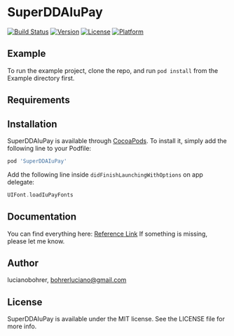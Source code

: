# SuperDDAIuPay

[![Build Status](https://travis-ci.com/lucianobohrer/superdda-iupay.svg?branch=develop)](https://travis-ci.com/lucianobohrer/superdda-iupay)
[![Version](https://img.shields.io/cocoapods/v/SuperDDAIuPay.svg?style=flat)](https://cocoapods.org/pods/SuperDDAIuPay)
[![License](https://img.shields.io/cocoapods/l/SuperDDAIuPay.svg?style=flat)](https://cocoapods.org/pods/SuperDDAIuPay)
[![Platform](https://img.shields.io/cocoapods/p/SuperDDAIuPay.svg?style=flat)](https://cocoapods.org/pods/SuperDDAIuPay)

## Example

To run the example project, clone the repo, and run `pod install` from the Example directory first.

## Requirements

## Installation

SuperDDAIuPay is available through [CocoaPods](https://cocoapods.org). To install
it, simply add the following line to your Podfile:

```ruby
pod 'SuperDDAIuPay'
```
Add the following line inside `didFinishLaunchingWithOptions` on app delegate:
```swift
UIFont.loadIuPayFonts
```
## Documentation
You can find everything here: [Reference Link](https://lucianobohrer.github.io/superdda-iupay/)
If something is missing, please let me know.
## Author

lucianobohrer, bohrerluciano@gmail.com

## License

SuperDDAIuPay is available under the MIT license. See the LICENSE file for more info.
